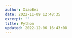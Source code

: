 ```yaml
---
author: XiaoBei
date: 2022-11-09 12:48:35
excerpt: ''
title: Python
updated: 2022-12-06 16:43:08
---
```

